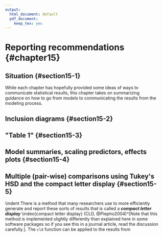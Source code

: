 ```yaml
---
output:
  html_document: default
  pdf_document:
    keep_tex: yes
---
```


# Reporting recommendations {#chapter15}






## Situation {#section15-1}

While each chapter has hopefully provided some ideas of ways to communicate statistical results, this chapter takes on summarizing guidance on how to go from models to communicating the results from the modeling process.



## Inclusion diagrams {#section15-2}


## "Table 1" {#section15-3}


## Model summaries, scaling predictors, effects plots {#section15-4}


<!-- \sectionmark{Multiple (pair-wise) comparisons using Tukey's HSD and CLD} -->

## Multiple (pair-wise) comparisons using Tukey's HSD and the compact letter display {#section15-5}

<!-- \sectionmark{Multiple (pair-wise) comparisons using Tukey's HSD and CLD} -->


\indent There is a method that many researchers use to more efficiently generate and 
report these sorts of results that is called a ***compact letter display*** \index{compact letter display}
(CLD, @Piepho2004)^[Note that this method is implemented slightly differently than explained here in some software packages so if you see this in a journal article, read the discussion carefully.]. The ``cld`` function can be applied to the results from 

<!-- \newpage -->

